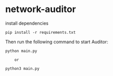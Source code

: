 # network-auditor

install dependencies

    pip install -r requirements.txt

Then run the following command to start Auditor:

    python main.py

        or

    python3 main.py
